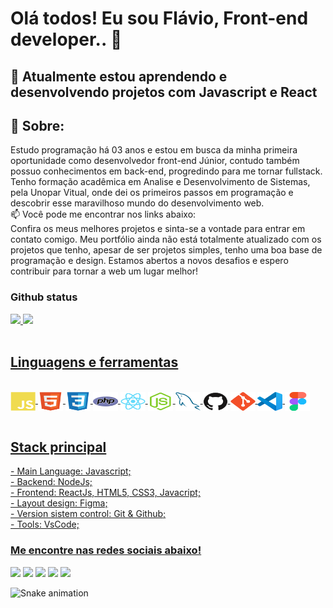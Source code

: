 <h1>Olá todos! Eu sou Flávio, Front-end developer.. 👋</h1>
<h2>	🌱 Atualmente estou aprendendo e desenvolvendo projetos com Javascript e React</h2>
<h2>💬 Sobre: </h2>
<p>Estudo programação há 03 anos e estou em busca da minha primeira oportunidade como desenvolvedor front-end Júnior, contudo também possuo conhecimentos em back-end, progredindo para me tornar fullstack.
Tenho formação acadêmica em Analise e Desenvolvimento de Sistemas, pela Unopar Vitual, onde dei os primeiros passos em programação e descobrir esse maravilhoso mundo do desenvolvimento web.<br />
📫 Você pode me encontrar nos links abaixo:<br /> 
Confira os meus melhores projetos e sinta-se a vontade para entrar em contato comigo. Meu portfólio ainda não está totalmente atualizado com os projetos que tenho, apesar de ser projetos simples, tenho uma boa base de programação e design. Estamos abertos a novos desafios e espero contribuir para tornar a web um lugar melhor!
</>

### Github status
<div>
  <a href="https://github.com/flavio17">
  <img height="180em" src="https://github-readme-stats.vercel.app/api?username=flavio17&show_icons=true&theme=tokyonight&include_all_commits=true&count_private=true"/>
  <img height="180em" src="https://github-readme-stats.vercel.app/api/top-langs/?username=flavio17&layout=compact&langs_count=6&theme=tokyonight"/>
</div>
  <br />
  <h2>Linguagens e ferramentas</h2>
<div style="display: inline_block"><br>
  <img align="center" alt="Js" height="30" width="40" src="https://raw.githubusercontent.com/devicons/devicon/master/icons/javascript/javascript-plain.svg">
  <img align="center" alt="HTML" height="30" width="40" src="https://raw.githubusercontent.com/devicons/devicon/master/icons/html5/html5-original.svg">
  <img align="center" alt="CSS" height="30" width="40" src="https://raw.githubusercontent.com/devicons/devicon/master/icons/css3/css3-original.svg">
  <img align="center" alt="PHP" height="30" width="40" src="https://raw.githubusercontent.com/devicons/devicon/master/icons/php/php-original.svg">
  <img align="center" alt="REACT" height="30" width="40" src="https://raw.githubusercontent.com/devicons/devicon/master/icons/react/react-original.svg">
  <img align="center" alt="NODE JS" height="30" width="40" src="https://raw.githubusercontent.com/devicons/devicon/master/icons/nodejs/nodejs-original.svg">
  <img align="center" alt="NODE JS" height="30" width="40" src="https://raw.githubusercontent.com/devicons/devicon/master/icons/mysql/mysql-original.svg">
  <img align="center" alt="NODE JS" height="30" width="40" src="https://raw.githubusercontent.com/devicons/devicon/master/icons/github/github-original.svg">
  <img align="center" alt="NODE JS" height="30" width="40" src="https://raw.githubusercontent.com/devicons/devicon/master/icons/git/git-original.svg">
  <img align="center" alt="NODE JS" height="30" width="40" src="https://raw.githubusercontent.com/devicons/devicon/master/icons/vscode/vscode-original.svg">
  <img align="center" alt="NODE JS" height="30" width="40" src="https://raw.githubusercontent.com/devicons/devicon/master/icons/figma/figma-original.svg">
</div>
 
 <br>
   <h2>Stack principal</h2>
   - Main Language: Javascript;<br />
   - Backend: NodeJs;<br />
   - Frontend: ReactJs, HTML5, CSS3, Javacript;<br />
   - Layout design: Figma;<br />
   - Version sistem control: Git & Github;<br />
   - Tools: VsCode;<br />
 
  ### Me encontre nas redes sociais abaixo!
 
<div> 
  <a href="https://www.youtube.com/" target="_blank"><img src="https://img.shields.io/badge/YouTube-FF0000?style=for-the-badge&logo=youtube&logoColor=white" target="_blank"></a>
  <a href="https://instagram.com/" target="_blank"><img src="https://img.shields.io/badge/-Instagram-%23E4405F?style=for-the-badge&logo=instagram&logoColor=white" target="_blank"></a>
 <a href="https://discord.com" target="_blank"><img src="https://img.shields.io/badge/Discord-7289DA?style=for-the-badge&logo=discord&logoColor=white" target="_blank"></a> 
  <a href = "mailto:flavio17_canarana@hotmail.com"><img src="https://img.shields.io/badge/-Gmail-%23333?style=for-the-badge&logo=gmail&logoColor=white" target="_blank"></a>
  <a href="https://www.linkedin.com/in/flavio-macario-de-souza-81ab4956/" target="_blank"><img src="https://img.shields.io/badge/-LinkedIn-%230077B5?style=for-the-badge&logo=linkedin&logoColor=white" target="_blank"></a> 
 

 
  ![Snake animation](https://github.com/flavio17/flavio17/blob/output/github-contribution-grid-snake.svg)

</div>
